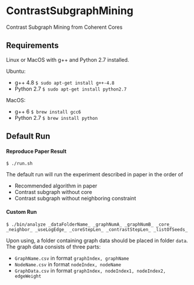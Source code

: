 # ContrastSubgraphMining
Contrast Subgraph Mining from Coherent Cores

## Requirements

Linux or MacOS with g++ and Python 2.7 installed.

Ubuntu:

* g++ 4.8 `$ sudo apt-get install g++-4.8`
* Python 2.7 `$ sudo apt-get install python2.7`

MacOS:

* g++ 6 `$ brew install gcc6`
* Python 2.7 `$ brew install python`

## Default Run

#### Reproduce Paper Result
`$ ./run.sh`

The default run will run the experiment described in paper in the order of

* Recommended algorithm in paper
* Contrast subgraph without core
* Contrast subgraph without neighboring constraint

#### Custom Run
`$ ./bin/analyze _dataFolderName_ _graphNumA_ _graphNumB_ _core_ _neighbor_ _useLogEdge_ _coreStepLen_ _contrastStepLen_ _listOfSeeds_`

Upon using, a folder containing graph data should be placed in folder `data`. The graph data consists of three parts:

* `GraphName.csv` in format `graphIndex, graphName`
* `NodeName.csv`  in format `nodeIndex, nodeName`
* `GraphData.csv` in format `graphIndex, nodeIndex1, nodeIndex2, edgeWeight`
